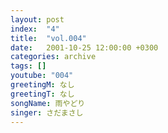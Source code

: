 ```yaml
---
layout: post
index:  "4"
title:  "vol.004"
date:   2001-10-25 12:00:00 +0300
categories: archive
tags: []
youtube: "004"
greetingM: なし
greetingT: なし
songName: 雨やどり
singer: さだまさし
---
```

